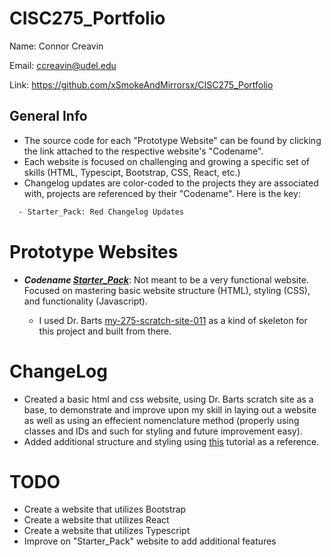 # CISC275_Portfolio

Name: Connor Creavin

Email: ccreavin@udel.edu

Link: https://github.com/xSmokeAndMirrorsx/CISC275_Portfolio 

## General Info

* The source code for each "Prototype Website" can be found by clicking the link attached to the respective website's "Codename". 
* Each website is focused on challenging and growing a specific set of skills (HTML, Typescipt, Bootstrap, CSS, React, etc.)
* Changelog updates are color-coded to the projects they are associated with, projects are referenced by their "Codename". Here is the key:

```diff
  - Starter_Pack: Red Changelog Updates
```

# Prototype Websites

* ***Codename [Starter_Pack](https://github.com/xSmokeAndMirrorsx/WebDevStarterPack)***: Not meant to be a very functional website. Focused on mastering basic website structure (HTML), styling (CSS), and functionality (Javascript).

   - I used Dr. Barts [my-275-scratch-site-011](https://github.com/acbart/my-275-scratch-site-011) as a kind of skeleton for this project and built from there.

# ChangeLog

* Created a basic html and css website, using Dr. Barts scratch site as a base, to demonstrate and improve upon my skill in laying out a website as well as using an effecient nomenclature method (properly using classes and IDs and such for styling and future improvement easy). 
* Added additional structure and styling using [this](https://www.w3schools.com/css/css_examples.asp) tutorial as a reference.

# TODO

* Create a website that utilizes Bootstrap
* Create a website that utilizes React
* Create a website that utilizes Typescript
* Improve on "Starter_Pack" website to add additional features
